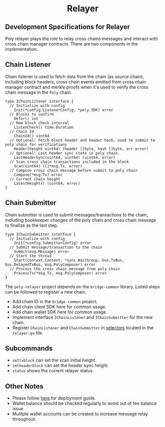 <h1 align="center">Relayer</h1>





## Development Specifications for Relayer

Poly relayer plays the role to relay cross chains messages and interact with cross chain manager contracts. There are two components in the implementation:

## Chain Listener
Chain listener is used to fetch data from the chain (as source chain), including block headers, cross chain events emitted from cross chain manager contract and merkle proofs when it's used to verify the cross chain message in the `Poly` chain.

```
type IChainListener interface {
  // Initialize with config
	Init(*config.ListenerConfig, *poly.SDK) error
  // Blocks to confirm
	Defer() int
  // New block check interval
	ListenCheck() time.Duration
  // Chain Id
	ChainId() uint64
  // Optional: Fetch block header and header hash, used to submit to poly chain for verifications
	Header(height uint64) (header []byte, hash []byte, err error)
  // Optional: Last header sync state in poly chain.
	LastHeaderSync(uint64, uint64) (uint64, error)
  // Scan cross chain transactions included in the block
	Scan(uint64) ([]*msg.Tx, error)
  // Compose cross chain message before submit to poly chain
	Compose(*msg.Tx) error
  // Current chain height
	LatestHeight() (uint64, error)
}
```

## Chain Submitter
Chain submitter is used to submit messages/transactions to the chain, including  bookkeeper changes of the poly chain and cross chain message to finalize as the last step.

```
type IChainSubmitter interface {
  // Initialize with config
	Init(*config.SubmitterConfig) error
  // Submit message/transaction to the chain
	Submit(msg.Message) error
  // Start the thread
	Start(context.Context, *sync.WaitGroup, bus.TxBus, bus.DelayedTxBus, msg.PolyComposer) error  
  // Process the cross chain message from poly chain
	ProcessTx(*msg.Tx, msg.PolyComposer) error
}
```

The `poly-relayer` project depends on the `bridge-common` library. Listed steps can be followed to register a new chain.

- Add chain ID in the `bridge-common` project.
- Add chain client SDK here for common usage.
- Add chain wallet SDK here for common usage.
- Implement interface `IChainListener` and `IChainSubmitter` for the new chain.
- Register `ChainListener` and `ChainSubmitter` in [selectors](https://github.com/polynetwork/poly-relayer/blob/main/relayer/relayer.go#L73) located in the `relayer.go` file.

## Subcommands
- `settxblock` can set the scan initial height.
- `setheaderblock` can set the header sync height.
- `status` shows the current relayer status.

## Other Notes
- Please follow [here](https://github.com/polynetwork/poly-relayer/tree/main/docs) for deployment guide.
- Wallet balance should be checked regularly to avoid out of fee balance issue.
- Mulitple wallet accounts can be created to increase message relay throughout.




